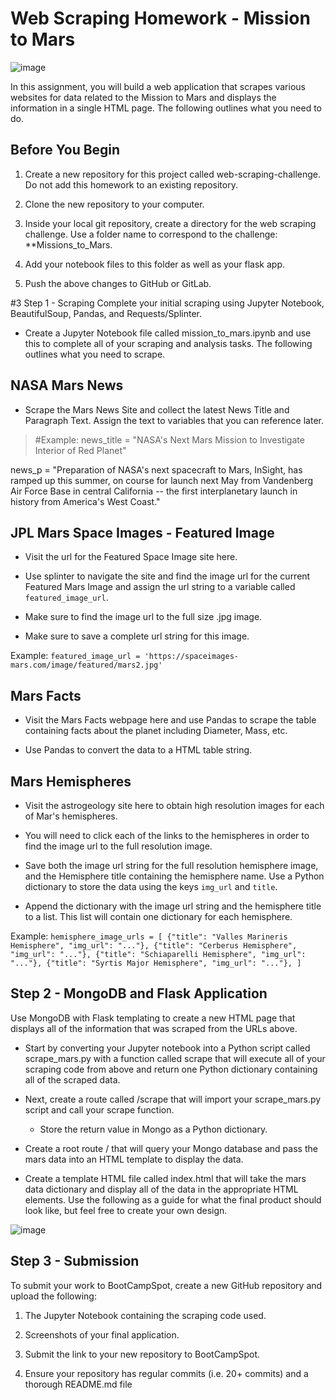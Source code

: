 # Web Scraping Homework - Mission to Mars
![image](https://user-images.githubusercontent.com/83431185/145304419-cf74e776-9acb-4db7-abb4-8e4e633dd4ee.png)

In this assignment, you will build a web application that scrapes various websites for data related to the Mission to Mars and displays the information in a single HTML page. The following outlines what you need to do.

## Before You Begin


1. Create a new repository for this project called web-scraping-challenge. Do not add this homework to an existing repository.

2. Clone the new repository to your computer.

3. Inside your local git repository, create a directory for the web scraping challenge. Use a folder name to correspond to the challenge: **Missions_to_Mars.

4. Add your notebook files to this folder as well as your flask app.

5. Push the above changes to GitHub or GitLab.

#3 Step 1 - Scraping
Complete your initial scraping using Jupyter Notebook, BeautifulSoup, Pandas, and Requests/Splinter.

- Create a Jupyter Notebook file called mission_to_mars.ipynb and use this to complete all of your scraping and analysis tasks. The following outlines what you need to scrape.


## NASA Mars News

- Scrape the Mars News Site and collect the latest News Title and Paragraph Text. Assign the text to variables that you can reference later.

> #Example:
news_title = "NASA's Next Mars Mission to Investigate Interior of Red Planet"

news_p = "Preparation of NASA's next spacecraft to Mars, InSight, has ramped up this summer, on course for launch next May from Vandenberg Air Force Base in central California -- the first interplanetary launch in history from America's West Coast."

## JPL Mars Space Images - Featured Image

- Visit the url for the Featured Space Image site here.

- Use splinter to navigate the site and find the image url for the current Featured Mars Image and assign the url string to a variable called `featured_image_url`.

- Make sure to find the image url to the full size .jpg image.

- Make sure to save a complete url string for this image.


Example:
`featured_image_url = 'https://spaceimages-mars.com/image/featured/mars2.jpg'`

## Mars Facts

- Visit the Mars Facts webpage here and use Pandas to scrape the table containing facts about the planet including Diameter, Mass, etc.

- Use Pandas to convert the data to a HTML table string.


## Mars Hemispheres

- Visit the astrogeology site here to obtain high resolution images for each of Mar's hemispheres.

- You will need to click each of the links to the hemispheres in order to find the image url to the full resolution image.

- Save both the image url string for the full resolution hemisphere image, and the Hemisphere title containing the hemisphere name. Use a Python dictionary to store the data using the keys `img_url` and `title`.

- Append the dictionary with the image url string and the hemisphere title to a list. This list will contain one dictionary for each hemisphere.

Example:
`hemisphere_image_urls = [
    {"title": "Valles Marineris Hemisphere", "img_url": "..."},
    {"title": "Cerberus Hemisphere", "img_url": "..."},
    {"title": "Schiaparelli Hemisphere", "img_url": "..."},
    {"title": "Syrtis Major Hemisphere", "img_url": "..."},
]`


## Step 2 - MongoDB and Flask Application
Use MongoDB with Flask templating to create a new HTML page that displays all of the information that was scraped from the URLs above.


- Start by converting your Jupyter notebook into a Python script called scrape_mars.py with a function called scrape that will execute all of your scraping code from above and return one Python dictionary containing all of the scraped data.

- Next, create a route called /scrape that will import your scrape_mars.py script and call your scrape function.

    - Store the return value in Mongo as a Python dictionary.

- Create a root route / that will query your Mongo database and pass the mars data into an HTML template to display the data.

- Create a template HTML file called index.html that will take the mars data dictionary and display all of the data in the appropriate HTML elements. Use the following as a guide for what the final product should look like, but feel free to create your own design.

![image](https://user-images.githubusercontent.com/83431185/145306524-7f8ae646-afd7-492f-98d2-84196ca4ef42.png)



## Step 3 - Submission

To submit your work to BootCampSpot, create a new GitHub repository and upload the following:

  1. The Jupyter Notebook containing the scraping code used.

  2. Screenshots of your final application.

  3. Submit the link to your new repository to BootCampSpot.

  4. Ensure your repository has regular commits (i.e. 20+ commits) and a thorough README.md file


